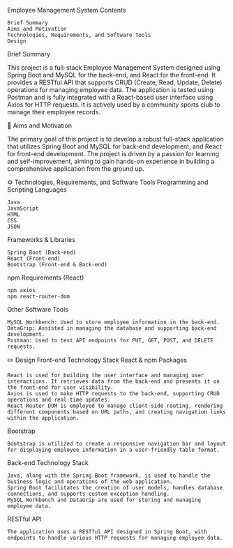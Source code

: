 Employee Management System
Contents

    Brief Summary
    Aims and Motivation
    Technologies, Requirements, and Software Tools
    Design

<a name="summary"></a>
Brief Summary

This project is a full-stack Employee Management System designed using Spring Boot and MySQL for the back-end, and React for the front-end. It provides a RESTful API that supports CRUD (Create, Read, Update, Delete) operations for managing employee data. The application is tested using Postman and is fully integrated with a React-based user interface using Axios for HTTP requests. It is actively used by a community sports club to manage their employee records.

<a name="aims"></a>
🎯 Aims and Motivation

The primary goal of this project is to develop a robust full-stack application that utilizes Spring Boot and MySQL for back-end development, and React for front-end development. The project is driven by a passion for learning and self-improvement, aiming to gain hands-on experience in building a comprehensive application from the ground up.

<a name="tech"></a>
⚙️ Technologies, Requirements, and Software Tools
Programming and Scripting Languages

    Java
    JavaScript
    HTML
    CSS
    JSON

Frameworks & Libraries

    Spring Boot (Back-end)
    React (Front-end)
    Bootstrap (Front-end & Back-end)

npm Requirements (React)

    npm axios
    npm react-router-dom

Other Software Tools

    MySQL Workbench: Used to store employee information in the back-end.
    DataGrip: Assisted in managing the database and supporting back-end development.
    Postman: Used to test API endpoints for PUT, GET, POST, and DELETE requests.

<a name="design"></a>
✏️ Design
Front-end Technology Stack
React & npm Packages

    React is used for building the user interface and managing user interactions. It retrieves data from the back-end and presents it on the front-end for user visibility.
    Axios is used to make HTTP requests to the back-end, supporting CRUD operations and real-time updates.
    React Router DOM is employed to manage client-side routing, rendering different components based on URL paths, and creating navigation links within the application.

Bootstrap

    Bootstrap is utilized to create a responsive navigation bar and layout for displaying employee information in a user-friendly table format.

Back-end Technology Stack

    Java, along with the Spring Boot framework, is used to handle the business logic and operations of the web application.
    Spring Boot facilitates the creation of user models, handles database connections, and supports custom exception handling.
    MySQL Workbench and DataGrip are used for storing and managing employee data.

RESTful API

    The application uses a RESTful API designed in Spring Boot, with endpoints to handle various HTTP requests for managing employee data.